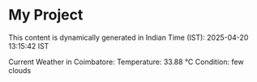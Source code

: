 # My Project

This content is dynamically generated in Indian Time (IST): 2025-04-20 13:15:42 IST


Current Weather in Coimbatore:
Temperature: 33.88 °C
Condition: few clouds
